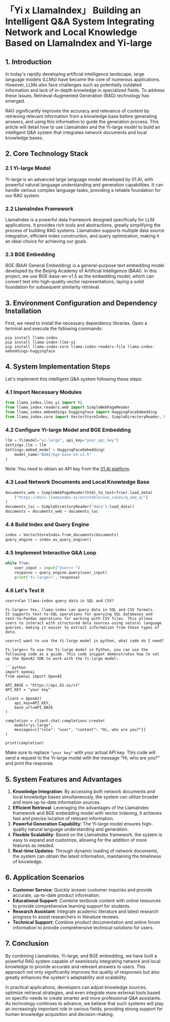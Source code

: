 
# 「Yi x LlamaIndex」 Building an Intelligent Q&A System Integrating Network and Local Knowledge Based on LlamaIndex and Yi-large

## 1. Introduction

In today's rapidly developing artificial intelligence landscape, large language models (LLMs) have become the core of numerous applications. However, LLMs also face challenges such as potentially outdated information and lack of in-depth knowledge in specialized fields. To address these issues, Retrieval-Augmented Generation (RAG) technology has emerged.

RAG significantly improves the accuracy and relevance of content by retrieving relevant information from a knowledge base before generating answers, and using this information to guide the generation process. This article will detail how to use LlamaIndex and the Yi-large model to build an intelligent Q&A system that integrates network documents and local knowledge bases.

## 2. Core Technology Stack

### 2.1 Yi-large Model

Yi-large is an advanced large language model developed by 01.AI, with powerful natural language understanding and generation capabilities. It can handle various complex language tasks, providing a reliable foundation for our RAG system.

### 2.2 LlamaIndex Framework

LlamaIndex is a powerful data framework designed specifically for LLM applications. It provides rich tools and abstractions, greatly simplifying the process of building RAG systems. LlamaIndex supports multiple data source integration, efficient index construction, and query optimization, making it an ideal choice for achieving our goals.

### 2.3 BGE Embedding

BGE (BAAI General Embedding) is a general-purpose text embedding model developed by the Beijing Academy of Artificial Intelligence (BAAI). In this project, we use BGE-base-en-v1.5 as the embedding model, which can convert text into high-quality vector representations, laying a solid foundation for subsequent similarity retrieval.

## 3. Environment Configuration and Dependency Installation

First, we need to install the necessary dependency libraries. Open a terminal and execute the following commands:

```shell
pip install llama-index
pip install llama-index-llms-yi
pip install llama-index-core llama-index-readers-file llama-index-embeddings-huggingface
```

## 4. System Implementation Steps

Let's implement this intelligent Q&A system following these steps:

### 4.1 Import Necessary Modules

```python
from llama_index.llms.yi import Yi
from llama_index.readers.web import SimpleWebPageReader
from llama_index.embeddings.huggingface import HuggingFaceEmbedding
from llama_index.core import VectorStoreIndex, SimpleDirectoryReader, Settings
```

### 4.2 Configure Yi-large Model and BGE Embedding

```python
llm = Yi(model="yi-large", api_key="your_api_key")
Settings.llm = llm
Settings.embed_model = HuggingFaceEmbedding(
    model_name="BAAI/bge-base-en-v1.5"
)
```

Note: You need to obtain an API key from the [01.AI platform](https://platform.01.ai/).

### 4.3 Load Network Documents and Local Knowledge Base

```python
documents_web = SimpleWebPageReader(html_to_text=True).load_data(
    ["https://docs.llamaindex.ai/en/stable/use_cases/q_and_a/"]
)
documents_loc = SimpleDirectoryReader("data").load_data()
documents = documents_web + documents_loc
```

### 4.4 Build Index and Query Engine

```python
index = VectorStoreIndex.from_documents(documents)
query_engine = index.as_query_engine()
```

### 4.5 Implement Interactive Q&A Loop

```python
while True:
    user_input = input("User>> ")
    response = query_engine.query(user_input)
    print('Yi-large>>', response)
```

### 4.6 Let's Test It

```shell
user>>Can llama-index query data in SQL and CSV?
```
```shell
Yi-large>> Yes, llama-index can query data in SQL and CSV formats.
It supports text-to-SQL operations for querying SQL databases and 
text-to-Pandas operations for working with CSV files. This allows 
users to interact with structured data sources using natural language
queries, making it easier to extract information from these types of data.
```
```shell
user>>I want to use the Yi-large model in python, what code do I need?
```
```shell
Yi-large>> To use the Yi-large model in Python, you can use the following code as a guide. This code snippet demonstrates how to set up the OpenAI SDK to work with the Yi-large model:

```python
import openai
from openai import OpenAI

API_BASE = "https://api.01.ai/v1"
API_KEY = "your key"

client = OpenAI(
    api_key=API_KEY,
    base_url=API_BASE
)

completion = client.chat.completions.create(
    model="yi-large",
    messages=[{"role": "user", "content": "Hi, who are you?"}]
)

print(completion)
```

Make sure to replace `"your key"` with your actual API key. This code will send a request to the Yi-large model with the message "Hi, who are you?" and print the response.

## 5. System Features and Advantages

1. **Knowledge Integration**: By accessing both network documents and local knowledge bases simultaneously, the system can utilize broader and more up-to-date information sources.
2. **Efficient Retrieval**: Leveraging the advantages of the LlamaIndex framework and BGE embedding model with vector indexing, it achieves fast and precise location of relevant information.
3. **Powerful Generation Capability**: The Yi-large model ensures high-quality natural language understanding and generation.
4. **Flexible Scalability**: Based on the LlamaIndex framework, the system is easy to expand and customize, allowing for the addition of more features as needed.
5. **Real-time Updates**: Through dynamic loading of network documents, the system can obtain the latest information, maintaining the timeliness of knowledge.

## 6. Application Scenarios

- **Customer Service**: Quickly answer customer inquiries and provide accurate, up-to-date product information.
- **Educational Support**: Combine textbook content with online resources to provide comprehensive learning support for students.
- **Research Assistant**: Integrate academic literature and latest research progress to assist researchers in literature reviews.
- **Technical Support**: Combine product documentation and online forum information to provide comprehensive technical solutions for users.

## 7. Conclusion

By combining LlamaIndex, Yi-large, and BGE embedding, we have built a powerful RAG system capable of seamlessly integrating network and local knowledge to provide accurate and relevant answers to users. This approach not only significantly improves the quality of responses but also greatly enhances the system's adaptability and scalability.

In practical applications, developers can adjust knowledge sources, optimize retrieval strategies, and even integrate more external tools based on specific needs to create smarter and more professional Q&A assistants. As technology continues to advance, we believe that such systems will play an increasingly important role in various fields, providing strong support for human knowledge acquisition and decision-making.